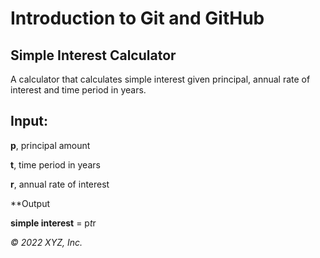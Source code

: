 # Introduction to Git and GitHub

## Simple Interest Calculator

A calculator that calculates simple interest given principal, annual rate of interest and time period in years.


## Input:

   **p**, principal amount
   
   **t**, time period in years
   
   **r**, annual rate of interest
   
   
**Output

   **simple interest** = p*t*r


_© 2022 XYZ, Inc._
